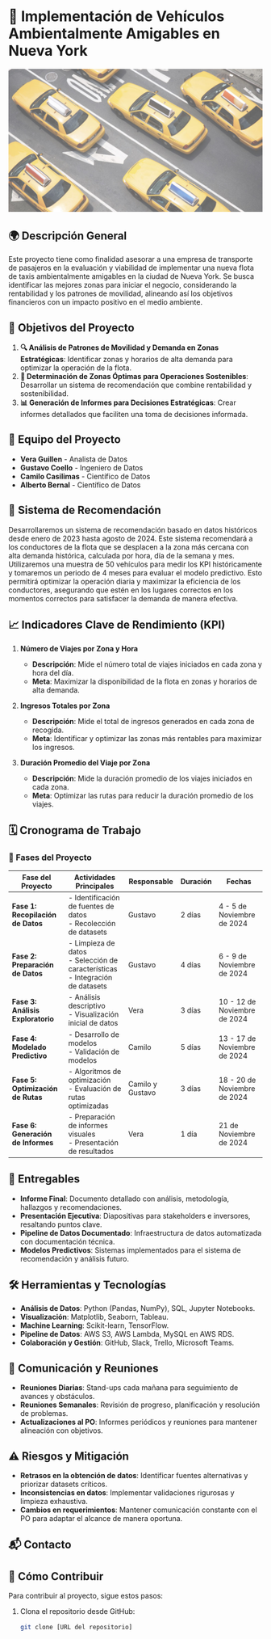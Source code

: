 # 🚕 Implementación de Vehículos Ambientalmente Amigables en Nueva York

![Descripción de la imagen](img/taxis.jpg)

## 🌍 Descripción General

Este proyecto tiene como finalidad asesorar a una empresa de transporte de pasajeros en la evaluación y viabilidad de implementar una nueva flota de taxis ambientalmente amigables en la ciudad de Nueva York. Se busca identificar las mejores zonas para iniciar el negocio, considerando la rentabilidad y los patrones de movilidad, alineando así los objetivos financieros con un impacto positivo en el medio ambiente.

## 🎯 Objetivos del Proyecto
1. **🔍 Análisis de Patrones de Movilidad y Demanda en Zonas Estratégicas**: Identificar zonas y horarios de alta demanda para optimizar la operación de la flota.
2. **📍 Determinación de Zonas Óptimas para Operaciones Sostenibles**: Desarrollar un sistema de recomendación que combine rentabilidad y sostenibilidad.
3. **📊 Generación de Informes para Decisiones Estratégicas**: Crear informes detallados que faciliten una toma de decisiones informada.

## 👥 Equipo del Proyecto
- **Vera Guillen** - Analista de Datos
- **Gustavo Coello** - Ingeniero de Datos
- **Camilo Casilimas** - Científico de Datos
- **Alberto Bernal** - Científico de Datos

## 🧠 Sistema de Recomendación

Desarrollaremos un sistema de recomendación basado en datos históricos desde enero de 2023 hasta agosto de 2024. Este sistema recomendará a los conductores de la flota que se desplacen a la zona más cercana con alta demanda histórica, calculada por hora, día de la semana y mes. Utilizaremos una muestra de 50 vehículos para medir los KPI históricamente y tomaremos un periodo de 4 meses para evaluar el modelo predictivo. Esto permitirá optimizar la operación diaria y maximizar la eficiencia de los conductores, asegurando que estén en los lugares correctos en los momentos correctos para satisfacer la demanda de manera efectiva.

## 📈 Indicadores Clave de Rendimiento (KPI)
1. **Número de Viajes por Zona y Hora**  
   - **Descripción**: Mide el número total de viajes iniciados en cada zona y hora del día.  
   - **Meta**: Maximizar la disponibilidad de la flota en zonas y horarios de alta demanda.

2. **Ingresos Totales por Zona**  
   - **Descripción**: Mide el total de ingresos generados en cada zona de recogida.  
   - **Meta**: Identificar y optimizar las zonas más rentables para maximizar los ingresos.

3. **Duración Promedio del Viaje por Zona**  
   - **Descripción**: Mide la duración promedio de los viajes iniciados en cada zona.  
   - **Meta**: Optimizar las rutas para reducir la duración promedio de los viajes.

## 🗓️ Cronograma de Trabajo

### 📝 Fases del Proyecto
| Fase del Proyecto             | Actividades Principales                                   | Responsable       | Duración | Fechas                       |
|--------------------------------|------------------------------------------------------------|-------------------|----------|------------------------------|
| **Fase 1: Recopilación de Datos** | - Identificación de fuentes de datos <br> - Recolección de datasets | Gustavo           | 2 días   | 4 - 5 de Noviembre de 2024   |
| **Fase 2: Preparación de Datos**  | - Limpieza de datos <br> - Selección de características <br> - Integración de datasets | Gustavo           | 4 días   | 6 - 9 de Noviembre de 2024   |
| **Fase 3: Análisis Exploratorio** | - Análisis descriptivo <br> - Visualización inicial de datos | Vera             | 3 días   | 10 - 12 de Noviembre de 2024 |
| **Fase 4: Modelado Predictivo**   | - Desarrollo de modelos <br> - Validación de modelos    | Camilo            | 5 días   | 13 - 17 de Noviembre de 2024 |
| **Fase 5: Optimización de Rutas** | - Algoritmos de optimización <br> - Evaluación de rutas optimizadas | Camilo y Gustavo | 3 días   | 18 - 20 de Noviembre de 2024 |
| **Fase 6: Generación de Informes** | - Preparación de informes visuales <br> - Presentación de resultados | Vera             | 1 día    | 21 de Noviembre de 2024      |

## 📄 Entregables
- **Informe Final**: Documento detallado con análisis, metodología, hallazgos y recomendaciones.
- **Presentación Ejecutiva**: Diapositivas para stakeholders e inversores, resaltando puntos clave.
- **Pipeline de Datos Documentado**: Infraestructura de datos automatizada con documentación técnica.
- **Modelos Predictivos**: Sistemas implementados para el sistema de recomendación y análisis futuro.

## 🛠️ Herramientas y Tecnologías

- **Análisis de Datos**: Python (Pandas, NumPy), SQL, Jupyter Notebooks.
- **Visualización**: Matplotlib, Seaborn, Tableau.
- **Machine Learning**: Scikit-learn, TensorFlow.
- **Pipeline de Datos**: AWS S3, AWS Lambda, MySQL en AWS RDS.
- **Colaboración y Gestión**: GitHub, Slack, Trello, Microsoft Teams.

## 📢 Comunicación y Reuniones
- **Reuniones Diarias**: Stand-ups cada mañana para seguimiento de avances y obstáculos.
- **Reuniones Semanales**: Revisión de progreso, planificación y resolución de problemas.
- **Actualizaciones al PO**: Informes periódicos y reuniones para mantener alineación con objetivos.

## ⚠️ Riesgos y Mitigación
- **Retrasos en la obtención de datos**: Identificar fuentes alternativas y priorizar datasets críticos.
- **Inconsistencias en datos**: Implementar validaciones rigurosas y limpieza exhaustiva.
- **Cambios en requerimientos**: Mantener comunicación constante con el PO para adaptar el alcance de manera oportuna.

## 📬 Contacto

## 🤝 Cómo Contribuir
Para contribuir al proyecto, sigue estos pasos:

1. Clona el repositorio desde GitHub:
   ```bash
   git clone [URL del repositorio]
   ```

